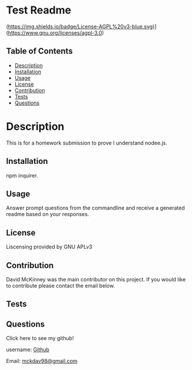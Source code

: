 
# Test Readme
   
  (https://img.shields.io/badge/License-AGPL%20v3-blue.svg)](https://www.gnu.org/licenses/agpl-3.0)
  ## Table of Contents
  - [Description](#description)
  - [Installation](#installation)
  - [Usage](#usage)
  - [License](#license)
  - [Contribution](#contribution)
  - [Tests](#tests)
  - [Questions](#questions)
   
  
  # Description
  This is for a homework submission to prove I understand nodee.js.
  ## Installation
  npm inquirer.
  ## Usage
  Answer prompt questions from the commandline and receive a generated readme based on your responses.
 ## License
 Liscensing provided by GNU APLv3
  ## Contribution
  David McKinney was the main contributor on this project. If you would like to contribute please contact the email below.
  ## Tests
  
 
  ## Questions
  
 Click here to see my github!

 username: [Github](https://github.com/DAVMCKII)
  
 Email: mckdav98@gmail.com
